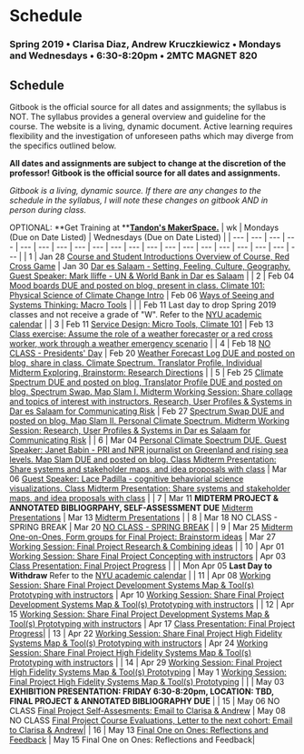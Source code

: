 # Schedule

### Spring 2019 • Clarisa Diaz, Andrew Kruczkiewicz • Mondays and Wednesdays • 6:30-8:20pm • 2MTC MAGNET 820

## Schedule

Gitbook is the official source for all dates and assignments; the syllabus is NOT. The syllabus provides a general overview and guideline for the course. The website is a living, dynamic document. Active learning requires flexibility and the investigation of unforeseen paths which may diverge from the specifics outlined below.

**All dates and assignments are subject to change at the discretion of the professor! Gitbook is the official source for all dates and assignments.**

_Gitbook is a living, dynamic source. If there are any changes to the schedule in the syllabus, I will note these changes on gitbook AND in person during class._

OPTIONAL: **Get Training at **[**Tandon's MakerSpace.**](https://wp.nyu.edu/makerspace/training-calendar/)
| wk | Mondays \(Due on Date Listed\) | Wednesdays \(Due on Date Listed\) |
| --- | --- | --- | --- | --- | --- | --- | --- | --- | --- | --- | --- | --- | --- | --- | --- | --- | --- | --- | --- |
| 1 | Jan 28 [Course and Student Introductions Overview of Course, Red Cross Game](week-1-detail-jan-28.md) | Jan 30 [Dar es Salaam - Setting, Feeling, Culture, Geography.  Guest Speaker: Mark Iliffe - UN & World Bank in Dar es Salaam](week-1-detail-jan-28.md) |
| 2 | Feb 04 [Mood boards DUE and posted on blog, present in class. Climate 101: Physical Science of Climate Change Intro](week-2-detail-feb-04.md) | Feb 06 [Ways of Seeing and Systems Thinking: Macro Tools](week-2-detail-feb-04.md) |
|  | Feb 11 Last day to drop Spring 2019 classes and not receive a grade of "W". Refer to the [NYU academic calendar](https://www.nyu.edu/registrar/calendars/university-academic-calendar.html#1194) |
| 3 | Feb 11 [Service Design: Micro Tools, Climate 101](week-3-detail-feb-11.md) | Feb 13 [Class exercise: Assume the role of a weather forecaster or a red cross worker, work through a weather emergency scenario](week-3-detail-feb-11.md) |
| 4 | Feb 18 [NO CLASS - Presidents' Day](week-4-detail-feb-18.md) | Feb 20 [Weather Forecast Log DUE and posted on blog, share in class. Climate Spectrum. Translator Profile. Individual Midterm Exploring, Brainstorm: Research Directions](week-4-detail-feb-18.md) |
| 5 | Feb 25 [Climate Spectrum DUE and posted on blog, Translator Profile DUE and posted on blog. Spectrum Swap. Map Slam I. Midterm Working Session: Share collage and topics of interest with instructors. Research, User Profiles & Systems in Dar es Salaam for Communicating Risk](week-5-detail-feb-25.md) | Feb 27 [Spectrum Swap DUE and posted on blog. Map Slam II. Personal Climate Spectrum. Midterm Working Session: Research, User Profiles & Systems in Dar es Salaam for Communicating Risk](week-5-detail-feb-25.md) |
| 6 | Mar 04 [Personal Climate Spectrum DUE. Guest Speaker: Janet Babin - PRI and NPR journalist on Greenland and rising sea levels. Map Slam DUE and posted on blog. Class Midterm Presentation: Share systems and stakeholder maps, and idea proposals with class](week-6-detail-mar-04.md) | Mar 06 [Guest Speaker: Lace Padilla - cognitive behaviorial science visualizations. Class Midterm Presentation: Share systems and stakeholder maps, and idea proposals with class](week-6-detail-mar-04.md) |
| 7 | Mar 11 **MIDTERM PROJECT & ANNOTATED BIBLIOGRPAHY, SELF-ASSESSMENT DUE** [Midterm Presentations](week-7-detail-mar-11.md) | Mar 13 [Midterm Presentations](week-7-detail-mar-11.md) |
| 8 | Mar 18 NO CLASS - SPRING BREAK | Mar 20 [NO CLASS - SPRING BREAK](week-8-detail-mar-18.md) |
| 9 | Mar 25 [Midterm One-on-Ones, Form groups for Final Project: Brainstorm ideas](week-9-detail-mar-25.md) | Mar 27 [Working Session: Final Project Research & Combining ideas](week-9-detail-mar-25.md) |
| 10 | Apr 01 [Working Session: Share Final Project Concepting with instructors](week-10-detail-apr-01.md) | Apr 03 [Class Presentation: Final Project Progress](week-10-detail-apr-01.md) |
|  | Mon Apr 05 **Last Day to Withdraw** Refer to the [NYU academic calendar](https://www.nyu.edu/registrar/calendars/university-academic-calendar.html#1194) |
| 11 | Apr 08 [Working Session: Share Final Project Development Systems Map & Tool(s) Prototyping with instructors](week-11-detail-apr-08.md) | Apr 10 [Working Session: Share Final Project Development Systems Map & Tool(s) Prototyping with instructors](week-11-detail-apr-08.md) |
| 12 | Apr 15 [Working Session: Share Final Project Development Systems Map & Tool(s) Prototyping with instructors](week-12-detail-apr-15.md) | Apr 17 [Class Presentation: Final Project Progress](week-12-detail-apr-15.md)|
| 13 | Apr 22 [Working Session: Share Final Project High Fidelity Systems Map & Tool(s) Prototyping with instructors](week-13-detail-apr-22.md) | Apr 24 [Working Session: Share Final Project High Fidelity Systems Map & Tool(s) Prototyping with instructors](week-13-detail-apr-22.md) |
| 14 | Apr 29 [Working Session: Final Project High Fidelity Systems Map & Tool(s) Prototyping](week-14-detail-apr-29.md) | May 1 [Working Session: Final Project High Fidelity Systems Map & Tool(s) Prototyping](week-14-detail-apr-29.md) |
|  | May 03 **EXHIBITION PRESENTATION: FRIDAY 6:30-8:20pm, LOCATION: TBD, FINAL PROJECT & ANNOTATED BIBLIOGRAPHY DUE** |
| 15 | May 06 NO CLASS [Final Project Self-Assesments: Email to Clarisa & Andrew](week-15-detail-may-06.md) | May 08 NO CLASS [Final Project Course Evaluations, Letter to the next cohort: Email to Clarisa & Andrew](week-15-detail-may-06.md)|
| 16 | May 13 [Final One on Ones: Reflections and Feedback](week-16-detail-may-13.md) | May 15 Final One on Ones: Reflections and Feedback|

